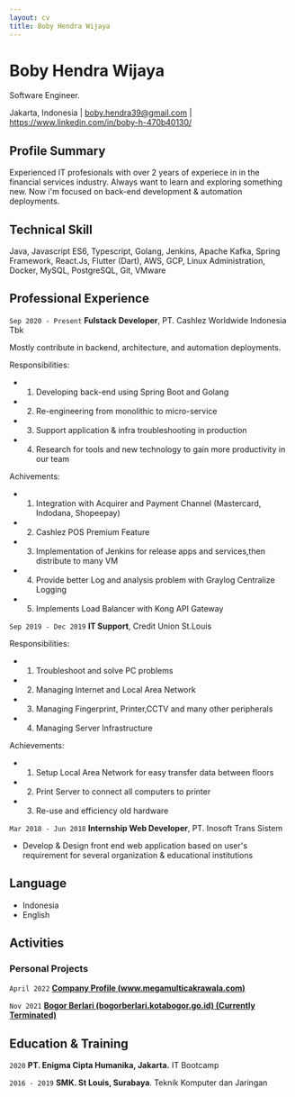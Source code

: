 ```yaml
---
layout: cv
title: Boby Hendra Wijaya
---
```

# Boby Hendra Wijaya
Software Engineer.

<div id="webaddress">
<text>Jakarta, Indonesia</text>
| <a href="mailto:boby.hendra39@gmail.com">boby.hendra39@gmail.com</a>
| <a href="https://www.linkedin.com/in/boby-h-470b40130/">https://www.linkedin.com/in/boby-h-470b40130/</a>
</div>


## Profile Summary
Experienced IT profesionals with over 2 years of experiece in in the financial services industry.
Always want to learn and exploring something new. Now i'm focused on back-end development & automation deployments.
## Technical Skill
Java, Javascript ES6, Typescript, Golang, Jenkins, Apache Kafka, Spring Framework, React.Js, Flutter (Dart), AWS, GCP, Linux Administration, Docker, MySQL, PostgreSQL, Git, VMware

## Professional Experience

`Sep 2020 - Present`
__Fulstack Developer__, PT. Cashlez Worldwide Indonesia Tbk

Mostly contribute in backend, architecture, and automation deployments.

Responsibilities:
- 1) Developing back-end using Spring Boot and Golang
- 2) Re-engineering from monolithic to micro-service
- 3) Support application & infra troubleshooting in production
- 4) Research for tools and new technology to gain more productivity in our team

Achivements:
- 1) Integration with Acquirer and Payment Channel (Mastercard, Indodana, Shopeepay)
- 2) Cashlez POS Premium Feature
- 3) Implementation of Jenkins for release apps and services,then distribute to many VM
- 4) Provide better Log and analysis problem with Graylog Centralize Logging
- 5) Implements Load Balancer with Kong API Gateway

`Sep 2019 - Dec 2019`
__IT Support__, Credit Union St.Louis

Responsibilities:
- 1) Troubleshoot and solve PC problems
- 2) Managing Internet and Local Area Network
- 3) Managing Fingerprint, Printer,CCTV and many other peripherals
- 4) Managing Server Infrastructure

Achievements:
- 1) Setup Local Area Network for easy transfer data between floors
- 2) Print Server to connect all computers to printer
- 3) Re-use and efficiency old hardware

`Mar 2018 - Jun 2018`
__Internship Web Developer__, PT. Inosoft Trans Sistem

- Develop & Design front end web application based on user's requirement for several
 organization & educational institutions

## Language
- Indonesia
- English

<!-- <div style="page-break-after: always;"></div> -->
## Activities
### Personal Projects
`April 2022`
[**Company Profile (www.megamulticakrawala.com)**](https://www.megamulticakrawala.com)

`Nov 2021`
[**Bogor Berlari (bogorberlari.kotabogor.go.id) (Currently Terminated)**](https://bogorberlari.kotabogor.go.id)

## Education & Training

`2020`
__PT. Enigma Cipta Humanika, Jakarta.__ IT Bootcamp

`2016 - 2019`
__SMK. St Louis, Surabaya__. Teknik Komputer dan Jaringan

<!-- ### Footer
Last updated: Feb 2023 -->
